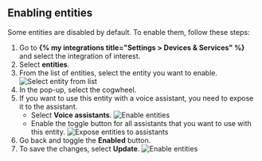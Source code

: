## Enabling entities

Some entities are disabled by default. To enable them, follow these steps:

1. Go to **{% my integrations title="Settings > Devices & Services" %}** and select the integration of interest.
1. Select **entities**.
1. From the list of entities, select the entity you want to enable.
    ![Select entity from list](/images/screenshots/enable_entities_01.png)
1. In the pop-up, select the cogwheel.
1. If you want to use this entity with a voice assistant, you need to expose it to the assistant.
   - Select **Voice assistants**.
    ![Enable entities](/images/screenshots/enable_entities_00.png)
   - Enable the toggle button for all assistants that you want to use with this entity.
   ![Expose entities to assistants](/images/screenshots/enable_entities_02.png)
1. Go back and toggle the **Enabled** button.
1. To save the changes, select **Update**.
    ![Enable entities](/images/screenshots/enable_entities_03.png) 
